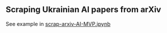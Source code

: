 ## Scraping Ukrainian AI papers from arXiv

See example in [scrap-arxiv-AI-MVP.ipynb](scrap-arxiv-AI-MVP.ipynb)
